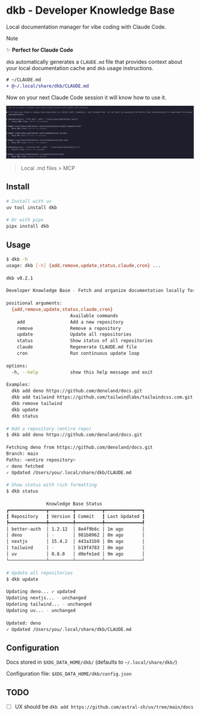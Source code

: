 # dkb - Developer Knowledge Base

Local documentation manager for vibe coding with Claude Code.


> [!NOTE]
> ✨ **Perfect for Claude Code**
> 
> `dkb` automatically generates a `CLAUDE.md` file that provides context about your local documentation cache and `dkb` usage instructions.
> 
> ```diff
> # ~/CLAUDE.md
> + @~/.local/share/dkb/CLAUDE.md
> ```
> Now on your next Claude Code session it will know how to use it.

![Claude integration](claude.png)

> Local .md files > MCP

## Install

```bash
# Install with uv
uv tool install dkb

# Or with pipx
pipx install dkb
```

## Usage

```bash
$ dkb -h
usage: dkb [-h] {add,remove,update,status,claude,cron} ...

dkb v0.2.1

Developer Knowledge Base - Fetch and organize documentation locally for vibe coding with Claude Code

positional arguments:
  {add,remove,update,status,claude,cron}
                        Available commands
    add                 Add a new repository
    remove              Remove a repository
    update              Update all repositories
    status              Show status of all repositories
    claude              Regenerate CLAUDE.md file
    cron                Run continuous update loop

options:
  -h, --help            show this help message and exit

Examples:
  dkb add deno https://github.com/denoland/docs.git
  dkb add tailwind https://github.com/tailwindlabs/tailwindcss.com.git src/docs
  dkb remove tailwind
  dkb update
  dkb status

# Add a repository (entire repo)
$ dkb add deno https://github.com/denoland/docs.git

Fetching deno from https://github.com/denoland/docs.git
Branch: main
Paths: <entire repository>
✓ deno fetched
✓ Updated /Users/you/.local/share/dkb/CLAUDE.md

# Show status with rich formatting
$ dkb status

               Knowledge Base Status                
┏━━━━━━━━━━━━━━┳━━━━━━━━━┳━━━━━━━━━━┳━━━━━━━━━━━━━━┓
┃ Repository   ┃ Version ┃ Commit   ┃ Last Updated ┃
┡━━━━━━━━━━━━━━╇━━━━━━━━━╇━━━━━━━━━━╇━━━━━━━━━━━━━━┩
│ better-auth  │ 1.2.12  │ 8e4f9b6c │ 1m ago       │
│ deno         │ -       │ 981b8962 │ 0m ago       │
│ nextjs       │ 15.4.2  │ 443a31b9 │ 0m ago       │
│ tailwind     │ -       │ b19f4783 │ 0m ago       │
│ uv           │ 0.8.0   │ d0efe1ed │ 9m ago       │
└──────────────┴─────────┴──────────┴──────────────┘

# Update all repositories
$ dkb update

Updating deno... ✓ updated
Updating nextjs... - unchanged
Updating tailwind... - unchanged
Updating uv... - unchanged

Updated: deno
✓ Updated /Users/you/.local/share/dkb/CLAUDE.md
```

## Configuration

Docs stored in `$XDG_DATA_HOME/dkb/` (defaults to `~/.local/share/dkb/`)

Configuration file: `$XDG_DATA_HOME/dkb/config.json`

## TODO

- [ ] UX should be `dkb add https://github.com/astral-sh/uv/tree/main/docs`
